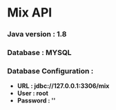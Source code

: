 # Mix API

### Java version : 1.8

### Database : MYSQL

### Database Configuration :

- **URL : jdbc://127.0.0.1:3306/mix**
- **User : root**
- **Password : ''**